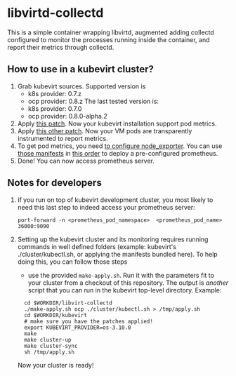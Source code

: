 # libvirtd-collectd

This is a simple container wrapping libvirtd, augmented adding collectd configured
to monitor the processes running inside the container, and report their metrics
through collectd.

## How to use in a kubevirt cluster?

1. Grab kubevirt sources. Supported version is
   - k8s provider: 0.7.z
   - ocp provider: 0.8.z
   The last tested version is:
   - k8s provider: 0.7.0
   - ocp provider: 0.8.0-alpha.2
2. Apply [this patch](https://github.com/fromanirh/kubevirt/commit/3292207e65294bbd630a9be138c69cf2ee2cf37b). Now your kubevirt installation support pod metrics.
3. Apply [this other patch](https://github.com/fromanirh/kubevirt/commit/007112d9ef3a2fdd654221cc2666d3edbdbb01fc). Now your VM pods are transparently instrumented to report metrics.
4. To get pod metrics, you need [to configure node\_exporter](https://github.com/fromanirh/libvirt-collectd/blob/master/manifests/k8s/node-exporter-daemonset.yaml).
   You can use [those manifests](https://github.com/fromanirh/libvirt-collectd/tree/master/manifests/k8s) in [this order](https://github.com/fromanirh/libvirt-collectd/blob/master/apply.sh) to deploy a pre-configured prometheus.
5. Done! You can now access prometheus server.

## Notes for developers

1. if you run on top of kubevirt development cluster, you most likely to need this last step to indeed access your prometheus server:

   `port-forward -n <prometheus_pod_namespace>  <prometheus_pod_name> 36000:9090`

2. Setting up the kubevirt cluster and its monitoring requires running  commands in well defined folders (example: kubevirt's ./cluster/kubectl.sh, or applying the manifests bundled here).
   To help doing this, you can follow those steps
   - use the provided `make-apply.sh`. Run it with the parameters fit to your cluster from a checkout of this repository. The output is *another* script that you can run in the kubevirt top-level directory.
   Example:
   ```
     cd $WORKDIR/libvirt-collectd
     ./make-apply.sh ocp ./cluster/kubectl.sh > /tmp/apply.sh
     cd $WORKDIR/kubevirt
     # make sure you have the patches applied!
     export KUBEVIRT_PROVIDER=os-3.10.0
     make
     make cluster-up
     make cluster-sync
     sh /tmp/apply.sh
   ```

   Now your cluster is ready!
